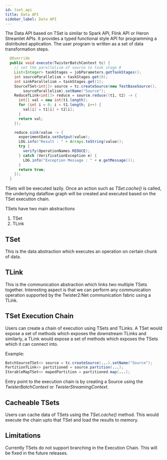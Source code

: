 ```yaml
---
id: tset_api
title: Data API
sidebar_label: Data API
---
```


The Data API based on TSet is similar to Spark API, Flink API or Heron Streamlet APIs. It provides a typed 
functional style API for programming a distributed application. The user program is written as a 
set of data transformation steps. 


```java
  @Override
  public void execute(TwisterBatchContext tc) {
    // set the parallelism of source to task stage 0
    List<Integer> taskStages = jobParameters.getTaskStages();
    int sourceParallelism = taskStages.get(0);
    int sinkParallelism = taskStages.get(1);
    SourceTSet<int[]> source = tc.createSource(new TestBaseSource(),
        sourceParallelism).setName("Source");
    ReduceTLink<int[]> reduce = source.reduce((t1, t2) -> {
      int[] val = new int[t1.length];
      for (int i = 0; i < t1.length; i++) {
        val[i] = t1[i] + t2[i];
      }
      return val;
    });

    reduce.sink(value -> {
      experimentData.setOutput(value);
      LOG.info("Result : " + Arrays.toString(value));
      try {
        verify(OperationNames.REDUCE);
      } catch (VerificationException e) {
        LOG.info("Exception Message : " + e.getMessage());
      }
      return true;
    });
  }
```

TSets will be executed lazily. Once an action such as *TSet.cache()* is called, the underlying 
dataflow graph will be created and executed based on the TSet execution chain. 

TSets have two main abstractions
  1. TSet
  2. TLink 

## TSet 
This is the data abstraction which executes an operation on certain chunk of data. 

## TLink 
This is the communication abstraction which links two multiple TSets together. Interesting aspect
 is that we can perform any communication operation supported by the Twister2:Net communication 
 fabric using a TLink. 

## TSet Execution Chain 
Users can create a chain of execution using TSets and TLinks. A TSet would expose a set of 
methods which exposes the downstream TLinks and similarly, a TLink would expose a set of methods 
which exposes the TSets which it can connect into. 

Example: 

```java
BatchSourceTSet<> source = tc.createSource(...).setName("Source");
PartitionTLink<> partitioned = source.partition(...);
IterableMapTSet<> mapedPartition = partitioned.map(...);
``` 

Entry point to the execution chain is by creating a Source using the *TwisterBatchContext* or 
*TwisterStreamingContext*. 

## Cacheable TSets 
Users can cache data of TSets using the *TSet.cache()* method. This would execute the chain upto 
that TSet and load the results to memory.    

## Limitations 
Currently TSets do not support branching in the Execution Chain. This will be fixed in the future
 releases. 